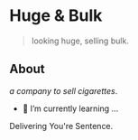 # Huge & Bulk
> looking huge, selling bulk.
## About
_a company to sell cigarettes_.
- 🌱 I’m currently learning ...

Delivering You're Sentence.
